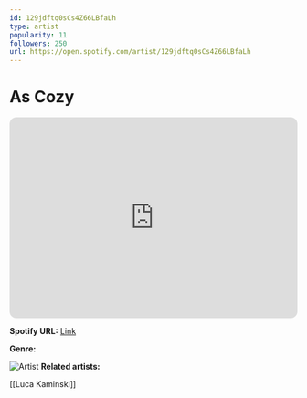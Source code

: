 ```yaml
---
id: 129jdftq0sCs4Z66LBfaLh
type: artist
popularity: 11
followers: 250
url: https://open.spotify.com/artist/129jdftq0sCs4Z66LBfaLh
---
```

# As Cozy

<iframe style="border-radius:12px" src="https://open.spotify.com/embed/artist/129jdftq0sCs4Z66LBfaLh" width="100%" height="352" frameBorder="0" allowfullscreen="" allow="autoplay; clipboard-write; encrypted-media; fullscreen; picture-in-picture" loading="lazy"></iframe>

**Spotify URL:** [Link](https://open.spotify.com/artist/129jdftq0sCs4Z66LBfaLh)

**Genre:** 

![Artist](https://i.scdn.co/image/ab6761610000e5eb887e9af528608304b491d1a9)
**Related artists:**

[[Luca Kaminski]]

